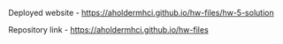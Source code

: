 Deployed website - https://aholdermhci.github.io/hw-files/hw-5-solution

Repository link - https://aholdermhci.github.io/hw-files
